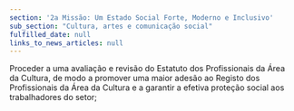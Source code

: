```yaml
---
section: '2a Missão: Um Estado Social Forte, Moderno e Inclusivo'
sub_section: "Cultura, artes e comunicação social"
fulfilled_date: null
links_to_news_articles: null
---
```


Proceder a uma avaliação e revisão do Estatuto dos Profissionais da Área da Cultura, de modo a promover uma maior adesão ao Registo dos Profissionais da Área da Cultura e a garantir a efetiva proteção social aos trabalhadores do setor;